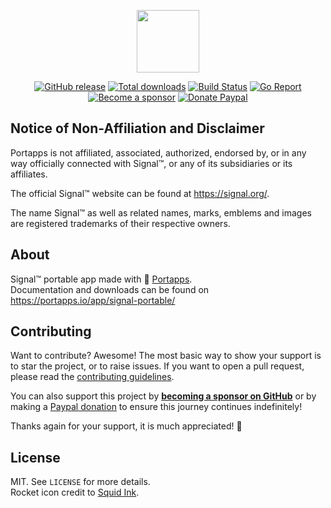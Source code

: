 <p align="center"><a href="https://portapps.io/app/signal-portable/" target="_blank"><img width="100" src="https://github.com/portapps/signal-portable/blob/master/res/papp.png"></a></p>

<p align="center">
  <a href="https://portapps.io/app/signal-portable/#download"><img src="https://img.shields.io/github/release/portapps/signal-portable.svg?style=flat-square" alt="GitHub release"></a>
  <a href="https://portapps.io/app/signal-portable/#download"><img src="https://img.shields.io/github/downloads/portapps/signal-portable/total.svg?style=flat-square" alt="Total downloads"></a>
  <a href="https://github.com/portapps/signal-portable/actions?workflow=build"><img src="https://img.shields.io/github/workflow/status/portapps/signal-portable/build?label=build&logo=github&style=flat-square" alt="Build Status"></a>
  <a href="https://goreportcard.com/report/github.com/portapps/signal-portable"><img src="https://goreportcard.com/badge/github.com/portapps/signal-portable?style=flat-square" alt="Go Report"></a>
  <br /><a href="https://github.com/sponsors/crazy-max"><img src="https://img.shields.io/badge/sponsor-crazy--max-181717.svg?logo=github&style=flat-square" alt="Become a sponsor"></a>
  <a href="https://www.paypal.me/crazyws"><img src="https://img.shields.io/badge/donate-paypal-00457c.svg?logo=paypal&style=flat-square" alt="Donate Paypal"></a>
</p>

## Notice of Non-Affiliation and Disclaimer

Portapps is not affiliated, associated, authorized, endorsed by, or in any way officially connected with Signal™,
or any of its subsidiaries or its affiliates.

The official Signal™ website can be found at https://signal.org/.

The name Signal™ as well as related names, marks, emblems and images are registered trademarks of their
respective owners.

## About

Signal™ portable app made with 🚀 [Portapps](https://portapps.io).<br />
Documentation and downloads can be found on https://portapps.io/app/signal-portable/

## Contributing

Want to contribute? Awesome! The most basic way to show your support is to star the project, or to raise issues. If
you want to open a pull request, please read the [contributing guidelines](https://portapps.io/doc/contribute/).

You can also support this project by [**becoming a sponsor on GitHub**](https://github.com/sponsors/crazy-max) or by
making a [Paypal donation](https://www.paypal.me/crazyws) to ensure this journey continues indefinitely!

Thanks again for your support, it is much appreciated! :pray:

## License

MIT. See `LICENSE` for more details.<br />
Rocket icon credit to [Squid Ink](http://thesquid.ink).

